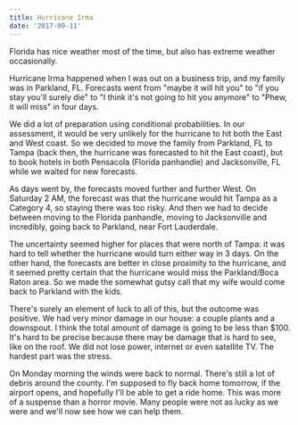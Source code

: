 ```yaml
---
title: Hurricane Irma
date: '2017-09-11'
---
```



Florida has nice weather most of the time, but also has extreme weather occasionally.

Hurricane Irma happened when I was out on a business trip, and my family was in Parkland, FL. 
Forecasts went from "maybe it will hit you" to "if you stay you'll surely die" 
to "I think it's not going to hit you anymore" to "Phew, it will miss" in four days.

We did a lot of preparation using conditional probabilities. In our assessment, 
it would be very unlikely for the hurricane to hit both the East and West coast. 
So we decided to move the family from Parkland, FL to Tampa 
(back then, the hurricane was forecasted to hit the East coast), but to book hotels
in both Pensacola (Florida panhandle) and Jacksonville, FL while we waited for new 
forecasts.

As days went by, the forecasts moved further and further West. On Saturday 2 AM, the
forecast was that the hurricane would hit Tampa as a Category 4, so staying there was
too risky. And then we had to decide between moving to the Florida panhandle, moving to Jacksonville
and incredibly, going back to Parkland, near Fort Lauderdale.

The uncertainty seemed higher for places that were north of Tampa: it was hard to tell
whether the hurricane would turn either way in 3 days. On the other hand, the forecasts are better
in close proximity to the hurricane, and it seemed pretty certain that the hurricane would miss
the Parkland/Boca Raton area. So we made the somewhat gutsy call that my wife would come back
to Parkland with the kids.

There's surely an element of luck to all of this, but the outcome was positive. We had very 
minor damage in our house: a couple plants and a downspout. I think the total amount of 
damage is going to be less than $100. It's hard to be precise because there may be damage
that is hard to see, like on the roof. We did not lose power, internet or even satellite TV.
The hardest part was the stress.

On Monday morning the winds were back to normal. There's still a lot of debris around the county. 
I'm supposed to fly back home tomorrow, if the airport opens, and hopefully I'll be 
able to get a ride home. This was more of a suspense than a horror movie. Many people were
not as lucky as we were and we'll now see how we can help them.

